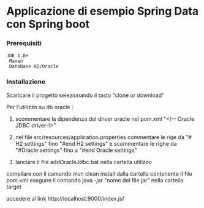 # Applicazione di esempio Spring Data con Spring boot


### Prerequisiti
    JDK 1.8+
	 Maven
	 DataBase H2/Oracle
	
### Installazione

Scaricare il progetto selezionando il tasto "clone or download"

Per l'utilizzo su db oracle :

 1) scommentare la dipendenza del driver oracle nel pom.xml
   "<!-- Oracle JDBC driver-!>"


 2) nel file src/resources/application.properties commentare le rige da   "# H2 settings" fino "#end H2 settings" e scommentare le righe da  "#Oracle settings" fino a "#end Oracle settings"
  
 3) lanciare il file addOracleJdbc.bat nella cartella utilizzo

compilare  con il camando mvn clean install dalla cartella contenente il file pom.xml
eseguire il comando java -jar "nome del file jar" nella cartella target

accedere al link http://localhost:9000/index.jsf







